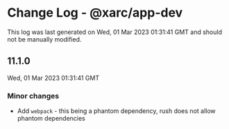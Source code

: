 # Change Log - @xarc/app-dev

This log was last generated on Wed, 01 Mar 2023 01:31:41 GMT and should not be manually modified.

## 11.1.0
Wed, 01 Mar 2023 01:31:41 GMT

### Minor changes

- Add `webpack` - this being a phantom dependency, rush does not allow phantom dependencies

